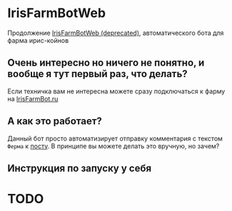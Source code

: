 # IrisFarmBotWeb
Продолжение [IrisFarmBotWeb (deprecated)](https://github.com/MrSmitix/IrisFarmBotWeb), автоматического бота для фарма ирис-койнов

## Очень интересно но ничего не понятно, и вообще я тут первый раз, что делать?

Если техничка вам не интересна можете сразу подключаться к фарму на [IrisFarmBot.ru](https://IrisFarmBot.ru/)

## А как это работает?

Данный бот просто автоматизирует отправку комментария с текстом `Ферма` к [посту](https://vk.com/iris_cm?w=wall-174105461_35135). В принципе вы можете делать это вручную, но зачем?

## Инструкция по запуску у себя

# TODO

